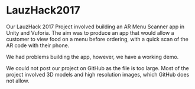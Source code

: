 # LauzHack2017
Our LauzHack 2017 Project involved building an AR Menu Scanner app in Unity and Vuforia. The aim was to produce an app that would allow a customer to view food on a menu before ordering, with a quick scan of the AR code with their phone. 


We had problems building the app, however, we have a working demo. 

We could not post our project on GitHub as the file is too large. Most of the project involved 3D models and high resolution images, which GitHub does not allow. 
